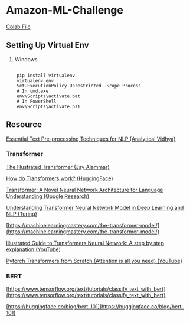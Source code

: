 # Amazon-ML-Challenge
[Colab File](https://colab.research.google.com/drive/1fjSKCifsi2b0_s8yjraTt6eDEjrgJIbx?usp=sharing)


## Setting Up Virtual Env
1. Windows 
```

    pip install virtualenv 
    virtualenv env
    Set-ExecutionPolicy Unrestricted -Scope Process
    # In cmd.exe
    env\Scripts\activate.bat
    # In PowerShell
    env\Scripts\activate.ps1
```

## Resource
[Essential Text Pre-processing Techniques for NLP (Analytical Vidhya)](https://www.analyticsvidhya.com/blog/2021/09/essential-text-pre-processing-techniques-for-nlp/)
[]()

### Transformer
[The Illustrated Transformer (Jay Alammar)](https://jalammar.github.io/illustrated-transformer/)

[How do Transformers work? (HuggingFace)](https://huggingface.co/learn/nlp-course/chapter1/4)

[Transformer: A Novel Neural Network Architecture for Language Understanding (Google Research)](https://ai.googleblog.com/2017/08/transformer-novel-neural-network.html)

[Understanding Transformer Neural Network Model in Deep Learning and NLP (Turing)](https://www.turing.com/kb/brief-introduction-to-transformers-and-their-power)

[https://machinelearningmastery.com/the-transformer-model/](https://machinelearningmastery.com/the-transformer-model/)

[Illustrated Guide to Transformers Neural Network: A step by step explanation (YouTube)](https://www.youtube.com/watch?v=4Bdc55j80l8)

[Pytorch Transformers from Scratch (Attention is all you need) (YouTube)](https://www.youtube.com/watch?v=U0s0f995w14)

### BERT
[https://www.tensorflow.org/text/tutorials/classify_text_with_bert](https://www.tensorflow.org/text/tutorials/classify_text_with_bert)

[https://huggingface.co/blog/bert-101](https://huggingface.co/blog/bert-101)
